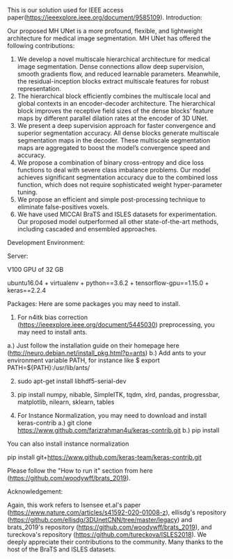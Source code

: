 This is our solution used for IEEE access paper(https://ieeexplore.ieee.org/document/9585109).
Introduction: 

Our proposed MH UNet is a more profound, flexible, and lightweight architecture for medical image segmentation.
MH UNet has offered the following contributions:
1. We develop a novel multiscale hierarchical architecture for medical image segmentation. Dense connections allow deep supervision, smooth gradients flow, and reduced learnable parameters. Meanwhile, the residual-inception blocks extract multiscale features for robust representation.
2. The hierarchical block efficiently combines the multiscale local and global contexts in an encoder-decoder architecture. The hierarchical block improves the receptive field sizes of the dense blocks’ feature maps by different parallel dilation rates at the encoder of 3D UNet.
3. We present a deep supervision approach for faster convergence and superior segmentation accuracy. All dense blocks generate multiscale segmentation maps in the decoder. These multiscale segmentation maps are aggregated to boost the model’s convergence speed and accuracy.
4. We propose a combination of binary cross-entropy and dice loss functions to deal with severe class imbalance problems. Our model achieves significant segmentation accuracy due to the combined loss function, which does not require sophisticated weight hyper-parameter tuning.
5. We propose an efficient and simple post-processing technique to eliminate false-positives voxels.
6. We have used MICCAI BraTS and ISLES datasets for experimentation. Our proposed model outperformed all other state-of-the-art methods, including cascaded and ensembled approaches.

Development Environment:

Server:

V100 GPU of 32 GB

ubuntu16.04 + virtualenv + python==3.6.2 + tensorflow-gpu==1.15.0 + keras==2.2.4


Packages:
Here are some packages you may need to install.

1. For n4itk bias correction (https://ieeexplore.ieee.org/document/5445030) preprocessing, you may need to install ants.

a.) Just follow the installation guide on their homepage here (http://neuro.debian.net/install_pkg.html?p=ants)
b.) Add ants to your environment variable PATH, for instance like $ export PATH=${PATH}:/usr/lib/ants/

2. sudo apt-get install libhdf5-serial-dev 

3. pip install numpy, nibable, SimpleITK, tqdm, xlrd, pandas, progressbar, matplotlib, nilearn, sklearn, tables

4. For Instance Normalization, you may need to download and install keras-contrib
a.) git clone https://www.github.com/farizrahman4u/keras-contrib.git
b.) pip install <where you saved it>

You can also install instance normalization

pip install git+https://www.github.com/keras-team/keras-contrib.git


Please follow the "How to run it" section from here (https://github.com/woodywff/brats_2019). 

Acknowledgement:

Again, this work refers to Isensee et.al's paper (https://www.nature.com/articles/s41592-020-01008-z), ellisdg's repository (https://github.com/ellisdg/3DUnetCNN/tree/master/legacy) and brats_2019's repository (https://github.com/woodywff/brats_2019), and tureckova's repository (https://github.com/tureckova/ISLES2018). We deeply appreciate their contributions to the community. Many thanks to the host of the BraTS and ISLES datasets.

